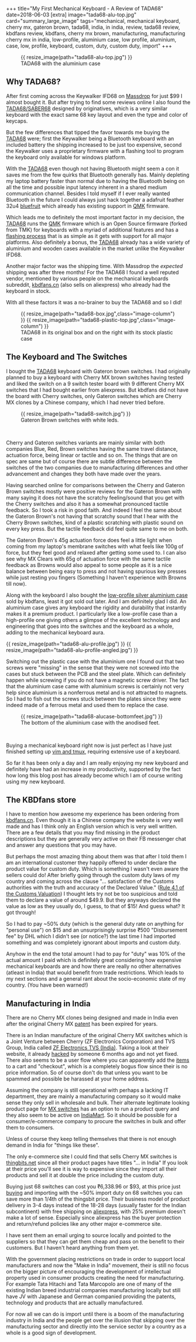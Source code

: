 +++
title="My First Mechanical Keyboard - A Review of TADA68"
date=2018-06-03
[extra]
image="tada68-alu-top.jpg"
card="summary_large_image"
tags="mechanical, mechanical keyboard, cherry mx, gateron brown, tada68, india, in india, review, tada68 review, kbdfans review, kbdfans, cherry mx brown, manufacturing, manufacturing cherry mx in india, low-profile, aluminium case, low profile, aluminium, case, low, profile, keyboard, custom, duty, custom duty, import"
+++

<figure>
{{ resize_image(path="tada68-alu-top.jpg") }}
<figcaption> TADA68 with the aluminium case</figcaption>
</figure>

## Why TADA68? 

After first coming across the Keywalker IFD68 on [Massdrop] for just $99
I almost bought it. But after trying to find some reviews online I also
found the [TADA68/SABER68][TADA68] designed by originatives, which is a very similar keyboard
with the exact same 68 key layout and even the type and color of keycaps.

But the few differences that tipped the favor towards me buying the [TADA68]
were; first the Keywalker being a Bluetooth keyboard with an included battery
the shipping increased to be just too expensive, second the Keywalker uses a proprietary
firmware with a flashing tool to program the keyboard only available for windows
platform.

<!-- more -->

With the [TADA68] even though not having Bluetooth might seem a con it saves me
from the few quirks that Bluetooth generally has. Mainly depleting my laptop
battery faster than normal due to having the Bluetooth being on all the time and
possible input latency inherent in a shared medium communication channel. 
Besides I told myself if I ever really wanted Bluetooth in the future I could
always just hack together a adafruit feather 32u4 [bluefruit] which already has existing
support in [QMK] firmware.

Which leads me to definitely the most important factor
in my decision, the [TADA68] runs the [QMK] firmware which is an Open Source firmware
(forked from TMK) for keyboards with a myriad of additional features and
has a [flashing process][2] that is as simple as it gets with support for all major
platforms.
Also definitely a bonus, the [TADA68] already has a wide variety of aluminium
and wooden cases available in the market unlike the Keywalker IFD68.

Another major factor was the shipping time. With Massdrop the *expected* shipping
was after three months! For the TADA68 I found a well reputed vendor,
mentioned by various people on the mechanical keyboards subreddit, [kbdfans.cn][KBD]
(also sells on aliexpress) who already had the keyboard in stock.

With all these factors it was a no-brainer to buy the TADA68 and so I did!

<figure>
<div class="image-row">
    {{ resize_image(path="tada68-box.jpg",class="image-column") }} {{ resize_image(path="tada68-plastic-top.jpg",class="image-column") }}
</div>
<figcaption>TADA68 in its original box and on the right with its stock plastic case</figcaption>
</figure>

## The Keyboard and The Switches

I bought the [TADA68] keyboard with Gateron brown switches. I had originally planned
to buy a keyboard with Cherry MX brown switches having tested and liked the switch
on a 9 switch tester board with 9 different Cherry MX switches that I had bought
earlier from aliexpress. But kbdfans did not have the board with Cherry switches,
only Gateron switches which are Cherry MX clones by a Chinese company, which I had
never tried before.

<figure>
    {{ resize_image(path="tada68-switch.jpg") }}
<figcaption>Gateron Brown switches with white leds.</figcaption>
</figure>
</br>

Cherry and Gateron switches variants are mainly similar with both companies Blue,
Red, Brown switches having the same travel distance, actuation force, being linear
or tactile and so on. The things that are on spec are same but of course there are
subtle difference between the switches of the two companies due to manufacturing
differences and other advancement and changes they both have made over the years.

Having searched online for comparisons between the Cherry and Gateron Brown
switches mostly were positive reviews for the Gateron Brown with many saying it
does not have the scratchy feeling/sound that you get with the Cherry switches
and also it has a somewhat pronounced tactile feedback. So I took a risk in
good faith.
And indeed I feel the same about the Gateron Brown's not having that scratchy
sound that I hear with the Cherry Brown switches, kind of a plastic scratching with plastic
sound on every key press. But the tactile feedback did feel quite same to me on both.

The Gateron Brown's 45g actuation force does feel a little light when coming from
my laptop's membrane switches with what feels like 100g of force,
but they feel good and relaxed after getting some used to. I can also see why
MX Clears with 65g of actuation force with the same tactile feedback as Browns would also
appeal to some people as it is a nice balance between being easy to press
and not having spurious key presses while just resting you fingers (Something
I haven't experience with Browns till now).

Along with the keyboard I also bought the [low-profile silver aluminium case][3]
sold by kbdfans, least it got sold out later. And I am definitely glad I did.
An aluminium case gives any keyboard the rigidity and durability that instantly makes
it a premium product. I particularly like a low-profile case than a high-profile one
giving others a glimpse of the excellent technology and engineering that goes into the switches
and the keyboard as a whole, adding to the mechanical keyboard aura.

{{ resize_image(path="tada68-alu-profile.jpg") }}
{{ resize_image(path="tada68-alu-profile-angled.jpg") }}

Switching out the plastic case with the aluminium one I found out that two screws
were "missing" in the sense that they were not screwed into the cases but stuck between
the PCB and the steel plate. Which can definitely happen while screwing if you
do not have a magnetic screw driver. The fact that the aluminium case came with
aluminium screws is certainly not very help since aluminium is a nonferrous metal
and is not attracted to magnets. So I had to fish out the screws stuck between
the plates since they were indeed made of a ferrous metal and used them to replace
the case.

<figure>
    {{ resize_image(path="tada68-alucase-bottomfeet.jpg") }}
<figcaption>The bottom of the aluminium case with the anodised feet.</figcaption>
</figure>
<br/>

Buying a mechanical keyboard right now is just perfect as I have just finished
setting up [vim and tmux][vim-blog], requiring extensive use of a
keyboard.

So far it has been only a day and I am really enjoying my new keyboard and 
definitely have had an increase in my productivity, supported
by the fact how long this blog post has already become which I am of course
writing using my new keyboard.

## The KBDfans store

I have to mention how awesome my experience has been ordering from [kbdfans.cn][KBD].
Even though it is a Chinese company the website is very well made
and has I think only an English version which is very well written. There 
are a few details that you may find missing in the product descriptions but they are
generally very active on their FB messenger chat and answer any questions that you may
have.

But perhaps the most amazing thing about them was that after I told them
I am an international customer they happily offered to under declare the product
value for custom duty. Which is something I wasn't even aware 
the sellers could do! After briefly going through the custom duty laws of my
country and coming across the clause "... satisfaction of the Customs authorities with the truth and
accuracy of the Declared Value." ([Rule 4.1 of the Customs Valuation][1]) I thought
lets try not be too suspicious and told them to declare a value of around $49.9.
But they anyways declared the value as low as they usually do, I guess, to that of
$15! And guess what? It got through!

So I had to pay ~50% duty (which is the general duty rate on anything for
"personal use") on $15 and an unsurprisingly surprise ₹500 "Disbursement fee"
by DHL which I didn't see (or notice?) the last time I had imported something
and was completely ignorant about imports and custom duty.

Anyhow in the end the total amount I had to pay for "duty" was 10% of the actual
amount I paid which is definitely great considering how expensive mechanical keyboards
are and how there are really no other alternatives (atleast in India) that would
benefit from trade restrictions. Which leads to my next sections and a general
rant about the socio-economic state of my country. (You have been warned!)

## Manufacturing in India

There are no Cherry MX clones being designed and made in India even after the 
original Cherry MX [patent][12] has been expired for years.

There is an Indian manufacture of the original Cherry MX switches which is a 
Joint Venture between Cherry (ZF Electronics Corporation) and TVS Group, India
called [ZF Electronics TVS (India)][6]. Taking a look at their website, it
already [hacked][4] by someone 6 months ago and not yet fixed. There also seems
to be a user flow where you can apparently add the [items][7] to a cart and "checkout",
which is a completely bogus flow since their is no price information.
So of course don't do that unless you want to be spammed and possible be harassed
at your home address.

Assuming the company is still operational with perhaps a lacking IT department, they
are mainly a manufacturing company so it would make sense they only sell in wholesale
and bulk. Their alternate legitimate looking product page for [MX switches][5]
has an option to run a product query and they also seem to be active on
[IndiaMart][9]. So it should be possible for a consumer/e-commerce company
to procure the switches in bulk and offer them to consumers.

Unless of course they keep telling themselves that there is not enough demand
in India for "things like these".

The only e-commerce site I could find that sells Cherry MX switches is
[thingbits.net][10] since all their product pages have titles "... in India"
If you look at their price you'll see it is way to expensive since they import
all their products and sell it at double the price including the custom duty.

Buying just 68 switches can cost you ₹6,338.96 or $93, at this price just 
[buying][11] and importing with the ~50% import duty on 68 switches you can 
save more than 1/4th of the thingsbit price. Their business model of product 
delivery in 3-4 days instead of the 18-28 days (usually faster for the Indian 
subcontinent) with free shipping on [aliexpress](https://aliexpress.com), 
with 25% premium doesn't make a lot of sense.
Especially since aliexpress has the buyer protection and return/refund policies like
any other major e-commerce site.

I have sent them an email urging to source locally and pointed to the suppliers
so that they can get them cheap and pass on the benefit to their customers. 
But I haven't heard anything from them yet.

 With the government placing restrictions on trade in order to support
local manufacturers and now the "Make in India" movement, their is still no focus
on the bigger picture of encouraging the development of intellectual property 
used in consumer products creating the need for manufacturing.
For example Tata Hitachi and Tata Marcopolo are one of many of the existing Indian breed
industrial companies manufacturing locally but still have JV with Japanese and German
companied providing the patents, technology and products that are actually
manufactured.

For now all we can do is import until there is a boom of the manufacturing industry
in India and the people get over the illusion that skipping over the manufacturing
sector and directly into the service sector by a country as a whole is a good sign of
development.

[vim-blog]: /blog/vim-and-tmux
[bluefruit]: https://www.adafruit.com/product/2829
[Massdrop]: https://www.massdrop.com/buy/keywalker-68-bluetooth-mechanical-keyboard#description?referer=8MUP7X
[TADA68]: https://kbdfans.cn/products/tada68-mechanical-keyboard-gateron-swtich-65-layout-dye-sub-keycaps-cherry-profils?spr_ref=5b12bce
[KBD]: https://kbdfans.myshopify.com?spr_ref=5b12bce
[QMK]: https://github.com/qmk/qmk_firmware
[1]: http://www.customsandforeigntrade.com/Customs%20Valuation.pdf
[2]: https://github.com/ravicious/TADA68
[3]: https://kbdfans.cn/products/kbdfans-tada68-aluminum-case?variant=2403415687181&spr_ref=5b12bce
[4]: http://zftvs.co.in/category/uncategorized/
[5]: http://zftvs.co.in/ZFTVS1/MX.php
[6]: http://zftvs.co.in/ZFTVS1/default.php
[7]: http://zftvs.co.in/product/xs-trackball-keyboard-g84-5400/
[8]: http://zftvs.co.in/product/mx-series/
[9]: https://www.indiamart.com/proddetail/key-switch-mx-series-8369799588.html
[10]: https://www.thingbits.net/products/cherry-mx-switch
[11]: https://www.aliexpress.com/item/Original-Cherry-mx-switch-3-pin-mechanical-keyboard-brown-blue-red-white-clear-silver-slilent-black/32839844484.html?spm=2114.search0104.3.3.53614dcejrotv0&ws_ab_test=searchweb0_0,searchweb201602_2_10152_10151_10065_10344_10068_10342_10343_10059_10340_10341_308_10696_100031_10084_10083_10103_10618_10624_10307_10623_10622_10621_10620,searchweb201603_25,ppcSwitch_5&algo_expid=9cf6af5d-4175-436a-8131-544b32d0aa64-0&algo_pvid=9cf6af5d-4175-436a-8131-544b32d0aa64&priceBeautifyAB=0
[12]: https://patents.google.com/patent/US4467160
